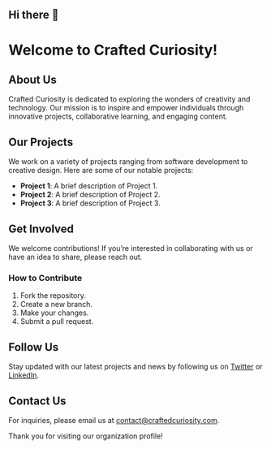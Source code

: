 ## Hi there 👋
# Welcome to Crafted Curiosity!

<!--

**Here are some ideas to get you started:**

🙋‍♀️ A short introduction - what is your organization all about?
🌈 Contribution guidelines - how can the community get involved?
👩‍💻 Useful resources - where can the community find your docs? Is there anything else the community should know?
🍿 Fun facts - what does your team eat for breakfast?
🧙 Remember, you can do mighty things with the power of [Markdown](https://docs.github.com/github/writing-on-github/getting-started-with-writing-and-formatting-on-github/basic-writing-and-formatting-syntax)
-->



## About Us
Crafted Curiosity is dedicated to exploring the wonders of creativity and technology. Our mission is to inspire and empower individuals through innovative projects, collaborative learning, and engaging content.

## Our Projects
We work on a variety of projects ranging from software development to creative design. Here are some of our notable projects:

- **Project 1**: A brief description of Project 1.
- **Project 2**: A brief description of Project 2.
- **Project 3**: A brief description of Project 3.

## Get Involved
We welcome contributions! If you’re interested in collaborating with us or have an idea to share, please reach out.

### How to Contribute
1. Fork the repository.
2. Create a new branch.
3. Make your changes.
4. Submit a pull request.

## Follow Us
Stay updated with our latest projects and news by following us on [Twitter](https://twitter.com/yourhandle) or [LinkedIn](https://linkedin.com/company/yourcompany).

## Contact Us
For inquiries, please email us at [contact@craftedcuriosity.com](mailto:contact@craftedcuriosity.com).

Thank you for visiting our organization profile!

